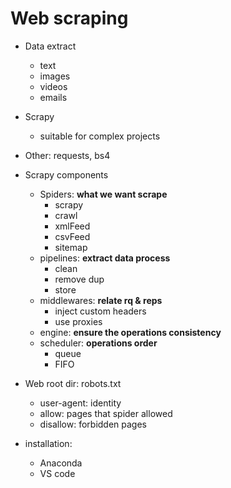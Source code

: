 # Web scraping

* Data extract
	- text
    - images
    - videos
    - emails
    
* Scrapy
	- suitable for complex projects
    
* Other: requests, bs4

* Scrapy components
	- Spiders: **what we want scrape**
    	+ scrapy
        + crawl
        + xmlFeed
        + csvFeed
        + sitemap
    - pipelines: **extract data process**
    	+ clean
        + remove dup
        + store
    - middlewares: **relate rq & reps**
    	+ inject custom headers
        + use proxies
    - engine: **ensure the operations consistency** 
    - scheduler: **operations order**
    	+ queue
        + FIFO
        
* Web root dir: robots.txt    
	- user-agent: identity
    - allow: pages that spider allowed
    - disallow: forbidden pages
    
* installation:
	- Anaconda
    - VS code